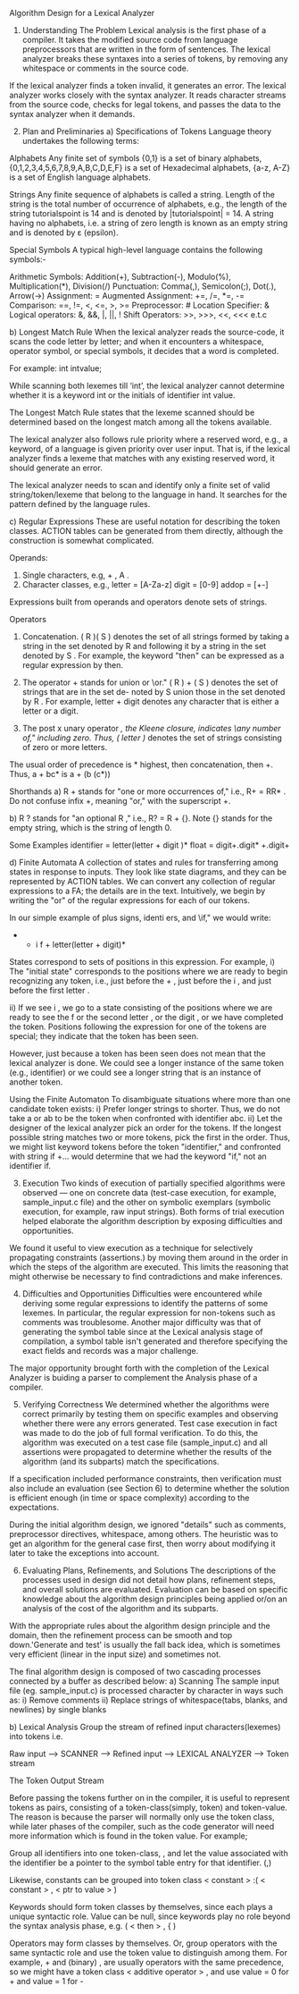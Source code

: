 Algorithm Design for a Lexical Analyzer

1. Understanding The Problem
Lexical analysis is the first phase of a compiler. It takes the modified source code from language preprocessors that are written in the form of sentences. The lexical analyzer breaks these syntaxes into a series of tokens, by removing any whitespace or comments in the source code.

If the lexical analyzer finds a token invalid, it generates an error. The lexical analyzer works closely with the syntax analyzer. It reads character streams from the source code, checks for legal tokens, and passes the data to the syntax analyzer when it demands.

2. Plan and Preliminaries
a) Specifications of Tokens
Language theory undertakes the following terms:

Alphabets
Any finite set of symbols {0,1} is a set of binary alphabets, {0,1,2,3,4,5,6,7,8,9,A,B,C,D,E,F} is a set of Hexadecimal alphabets, {a-z, A-Z} is a set of English language alphabets.

Strings
Any finite sequence of alphabets is called a string. Length of the string is the total number of occurrence of alphabets, e.g., the length of the string tutorialspoint is 14 and is denoted by |tutorialspoint| = 14. A string having no alphabets, i.e. a string of zero length is known as an empty string and is denoted by ε (epsilon).

Special Symbols
A typical high-level language contains the following symbols:-

Arithmetic Symbols:	Addition(+), Subtraction(-), Modulo(%), Multiplication(*), Division(/)
Punctuation:	Comma(,), Semicolon(;), Dot(.), Arrow(->)
Assignment:	=
Augmented Assignment:	+=, /=, *=, -=
Comparison:	==, !=, <, <=, >, >=
Preprocessor:	#
Location Specifier:	&
Logical operators:	&, &&, |, ||, !
Shift Operators:	>>, >>>, <<, <<<
e.t.c

b) Longest Match Rule
When the lexical analyzer reads the source-code, it scans the code letter by letter; and when it encounters a whitespace, operator symbol, or special symbols, it decides that a word is completed.

For example:
int intvalue;

While scanning both lexemes till ‘int’, the lexical analyzer cannot determine whether it is a keyword int or the initials of identifier int value.

The Longest Match Rule states that the lexeme scanned should be determined based on the longest match among all the tokens available.

The lexical analyzer also follows rule priority where a reserved word, e.g., a keyword, of a language is given priority over user input. That is, if the lexical analyzer finds a lexeme that matches with any existing reserved word, it should generate an error.

The lexical analyzer needs to scan and identify only a finite set of valid string/token/lexeme that belong to the language in hand. It searches for the pattern defined by the language rules.

c) Regular Expressions
These are useful notation for describing the token classes.
ACTION tables can be generated from them directly, although the construction is somewhat complicated.

Operands:
1. Single characters, e.g, + , A .
2. Character classes, e.g.,
letter = [A-Za-z]
digit = [0-9]
addop = [+-]

Expressions built from operands and operators denote sets of strings.

Operators
1. Concatenation. ( R )( S ) denotes the set of all strings formed by taking a string in the set denoted by
R and following it by a string in the set denoted by S . For example, the keyword "then" can be expressed as a
regular expression by then.

2. The operator + stands for union or \or." ( R ) + ( S ) denotes the set of strings that are in the set de-
noted by S union those in the set denoted by R . For example, letter + digit denotes any character that
is either a letter or a digit.

3. The post x unary operator *, the Kleene closure, indicates \any number of," including zero. Thus,
( letter )* denotes the set of strings consisting of zero or more letters.

The usual order of precedence is * highest, then concatenation, then +. Thus, a + bc* is
a + (b (c*))

Shorthands
a) R + stands for "one or more occurrences of," i.e., R+ = RR* . Do not confuse infix +, meaning "or,"
with the superscript +.

b) R ? stands for "an optional R ," i.e., R? = R + {}.
Note {} stands for the empty string, which is the string of length 0.

Some Examples
identifier = letter(letter + digit )*
float = digit+.digit* +.digit+

d) Finite Automata
A collection of states and rules for transferring among states in response to inputs. They look like state diagrams, and they can be represented by ACTION tables. We can convert any collection of regular expressions to a FA; the details are in the text. Intuitively, we begin by writing the "or" of the regular expressions for each of our tokens.

In our simple example of plus signs, identi ers, and \if," we would write:

+ + i f + letter(letter + digit)*

States correspond to sets of positions in this expression. For example,
i) The "initial state" corresponds to the positions where we are ready to begin recognizing any token,
i.e., just before the + , just before the i , and just before the first letter .

ii) If we see i , we go to a state consisting of the positions where we are ready to see the f or the second
letter , or the digit , or we have completed the token. Positions following the expression for one of the tokens are special; they indicate that the token has been seen.

However, just because a token has been seen does not mean that the lexical analyzer is done. We could
see a longer instance of the same token (e.g., identifier) or we could see a longer string that is an instance
of another token.

Using the Finite Automaton
To disambiguate situations where more than one candidate token exists:
i) Prefer longer strings to shorter. Thus, we do not take a or ab to be the token when confronted with identifier abc.
ii) Let the designer of the lexical analyzer pick an order for the tokens. If the longest possible string matches two or more tokens, pick the first in the order. Thus, we might list keyword tokens before the token "identifier," and confronted with string
if +... would determine that we had the keyword "if," not an identifier if.

3. Execution
Two kinds of execution of partially specified algorithms were observed — one on concrete data (test-case execution, for example, sample_input.c file) and the other on symbolic exemplars (symbolic execution, for example, raw input strings). Both forms of trial execution helped elaborate the algorithm description by exposing difficulties and opportunities.

We found it useful to view execution as a technique for selectively propagating constraints (assertions.) by moving
them around in the order in which the steps of the algorithm are executed. This limits the reasoning that might otherwise be necessary to find contradictions and make inferences.

4. Difficulties and Opportunities
Difficulties were encountered while deriving some regular expressions to identify the patterns of some lexemes. In particular, the regular expression for non-tokens such as comments was troublesome. Another major difficulty was that of generating the symbol table since at the Lexical analysis stage of compilation, a symbol table isn't generated and therefore specifying the exact fields and records was a major challenge.

The major opportunity brought forth with the completion of the Lexical Analyzer is buiding a parser to complement the Analysis phase of a compiler.

5. Verifying Correctness
We determined whether the algorithms were correct primarily by testing them on specific examples and observing whether there were any errors generated. Test case execution in fact was made to do the job of full formal verification. To do this, the algorithm was executed on a test case file (sample_input.c) and all assertions were propagated to determine whether the results of the algorithm (and its subparts) match the specifications.

If a specification included performance constraints, then verification must also include an evaluation (see Section 6) to determine whether the solution is efficient enough (in time or space complexity) according to the expectations.

During the initial algorithm design, we ignored "details" such as comments, preprocessor directives, whitespace, among others. The heuristic was to get an algorithm for the general case first, then worry about modifying it later to take the exceptions into account.

6. Evaluating Plans, Refinements, and Solutions
The descriptions of the processes used in design did not detail how plans, refinement steps, and overall solutions are evaluated. Evaluation can be based on specific knowledge about the algorithm design principles being applied or/on an analysis of the cost of the algorithm and its subparts.

With the appropriate rules about the algorithm design principle and the domain, then the refinement process can be smooth and top down.'Generate and test' is usually the fall back idea, which is sometimes very efficient (linear in the input size) and sometimes not.

The final algorithm design is composed of two cascading processes connected by a buffer as described below:
a) Scanning
The sample input file (eg. sample_input.c) is processed character by character in ways such as:
i) Remove comments
ii) Replace strings of whitespace(tabs, blanks, and newlines) by single blanks

b) Lexical Analysis
Group the stream of refined input characters(lexemes) into tokens i.e.

Raw input --> SCANNER --> Refined input --> LEXICAL ANALYZER --> Token stream

The Token Output Stream

Before passing the tokens further on in the compiler, it is useful to represent tokens as pairs, consisting of a
token-class(simply, token) and token-value. The reason is because the parser will normally only use the token class, while later phases of the compiler, such as the code generator will need more information which is found in the token value. For example;

Group all identifiers into one token-class, <identifier>, and let the value associated with the identifier be a pointer to the symbol table entry for that identifier. (<identifier>,<ptr to symbol table>)

Likewise, constants can be grouped into token class < constant > :( < constant > , < ptr to value > )

Keywords should form token classes by themselves, since each plays a unique syntactic role. Value can be
null, since keywords play no role beyond the syntax analysis phase, e.g.  ( < then > , { )

Operators may form classes by themselves. Or, group operators with the same syntactic role and use the
token value to distinguish among them. For example, + and (binary) , are usually operators with the same precedence, so we might have a token class < additive operator > , and use value = 0 for + and value = 1 for -
